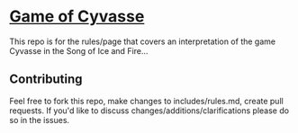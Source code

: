 [Game of Cyvasse](https://gameofcyvasse.com)
=============

This repo is for the rules/page that covers an interpretation of the game Cyvasse in the Song of Ice and Fire...

## Contributing
Feel free to fork this repo, make changes to includes/rules.md, create pull requests. If you'd like to discuss changes/additions/clarifications please do so in the issues.
